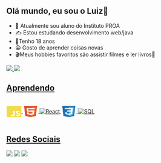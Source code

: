 ## Olá mundo, eu sou o Luiz👾

- 📘 Atualmente sou aluno do Instituto PROA 
- ✍ Estou estudando desenvolvimento web/java
- 🥳Tenho 18 anos
- 😀 Gosto de aprender coisas novas
- 🎬Meus hobbies favoritos são assistir filmes e ler livros📙


<div>
  <a href="https://github.com/luiz4513">
  <img height="150em" src="https://github-readme-stats.vercel.app/api?username=luiz4513&show_icons=true&theme=dark&include_all_commits=true&count_private=true"/>
  <img height="150em" src="https://github-readme-stats.vercel.app/api/top-langs/?username=luiz4513&layout=compact&langs_count=7&theme=dark"/>
</div>
 
  ## Aprendendo
<div style="display: inline_block"><br>
  <img align="center" alt="Js" height="30" width="40" src="https://raw.githubusercontent.com/devicons/devicon/master/icons/javascript/javascript-plain.svg">
  <img align="center" alt="HTML" height="30" width="40" src="https://raw.githubusercontent.com/devicons/devicon/master/icons/html5/html5-original.svg">
  <img align="center" alt="React" height="30" width="40" src="https://cdn.jsdelivr.net/gh/devicons/devicon/icons/react/react-original.svg">
  <img align="center" alt="CSS" height="30" width="40" src="https://raw.githubusercontent.com/devicons/devicon/master/icons/css3/css3-original.svg">
  <img align="center" alt="SQL" height="100" width="40" src="https://cdn.jsdelivr.net/gh/devicons/devicon/icons/mysql/mysql-plain-wordmark.svg">
</div>
 <br>
  
  ## Redes Sociais
  <div>   
  <a href="https://www.instagram.com/luiz_badain/" target="_blank"><img src="https://img.shields.io/badge/-Instagram-%23E4405F?style=for-the-badge&logo=instagram&logoColor=white" target="_blank"></a>
  <a href=https://www.linkedin.com/in/luiz-felipy-badain-oliveira-costa/ target="_blank"><img src="https://img.shields.io/badge/-LinkedIn-%230077B5?style=for-the-badge&logo=linkedin&logoColor=white" target="_blank"></a>   
  <a href ="luizbadain02@gmail.com"><img src="https://img.shields.io/badge/-Gmail-%23333?style=for-the-badge&logo=gmail&logoColor=white" target="_blank"></a>  
  </div> 
    
    
  
